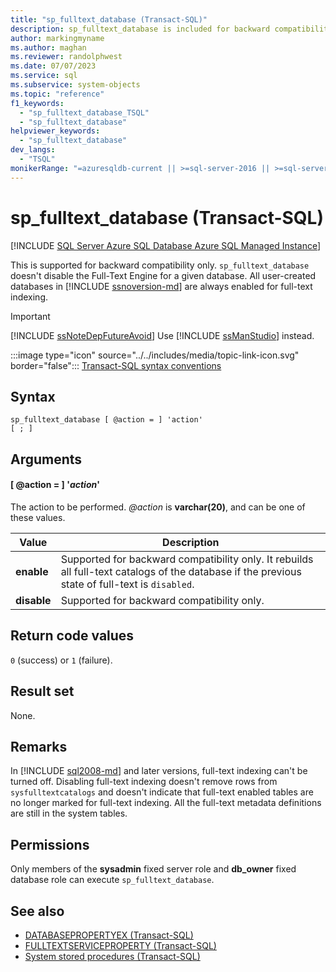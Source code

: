 ```yaml
---
title: "sp_fulltext_database (Transact-SQL)"
description: sp_fulltext_database is included for backward compatibility only.
author: markingmyname
ms.author: maghan
ms.reviewer: randolphwest
ms.date: 07/07/2023
ms.service: sql
ms.subservice: system-objects
ms.topic: "reference"
f1_keywords:
  - "sp_fulltext_database_TSQL"
  - "sp_fulltext_database"
helpviewer_keywords:
  - "sp_fulltext_database"
dev_langs:
  - "TSQL"
monikerRange: "=azuresqldb-current || >=sql-server-2016 || >=sql-server-linux-2017 || =azuresqldb-mi-current"
---
```

# sp_fulltext_database (Transact-SQL)

[!INCLUDE [SQL Server Azure SQL Database Azure SQL Managed Instance](../../includes/applies-to-version/sql-asdb-asdbmi.md)]

This is supported for backward compatibility only. `sp_fulltext_database` doesn't disable the Full-Text Engine for a given database. All user-created databases in [!INCLUDE [ssnoversion-md](../../includes/ssnoversion-md.md)] are always enabled for full-text indexing.

> [!IMPORTANT]  
> [!INCLUDE [ssNoteDepFutureAvoid](../../includes/ssnotedepfutureavoid-md.md)] Use [!INCLUDE [ssManStudio](../../includes/ssmanstudio-md.md)] instead.

:::image type="icon" source="../../includes/media/topic-link-icon.svg" border="false"::: [Transact-SQL syntax conventions](../../t-sql/language-elements/transact-sql-syntax-conventions-transact-sql.md)

## Syntax

```syntaxsql
sp_fulltext_database [ @action = ] 'action'
[ ; ]
```

## Arguments

#### [ @action = ] '*action*'

The action to be performed. *@action* is **varchar(20)**, and can be one of these values.

| Value | Description |
| --- | --- |
| **enable** | Supported for backward compatibility only. It rebuilds all full-text catalogs of the database if the previous state of full-text is `disabled`. |
| **disable** | Supported for backward compatibility only. |

## Return code values

`0` (success) or `1` (failure).

## Result set

None.

## Remarks

In [!INCLUDE [sql2008-md](../../includes/sql2008-md.md)] and later versions, full-text indexing can't be turned off. Disabling full-text indexing doesn't remove rows from `sysfulltextcatalogs` and doesn't indicate that full-text enabled tables are no longer marked for full-text indexing. All the full-text metadata definitions are still in the system tables.

## Permissions

Only members of the **sysadmin** fixed server role and **db_owner** fixed database role can execute `sp_fulltext_database`.

## See also

- [DATABASEPROPERTYEX (Transact-SQL)](../../t-sql/functions/databasepropertyex-transact-sql.md)
- [FULLTEXTSERVICEPROPERTY (Transact-SQL)](../../t-sql/functions/fulltextserviceproperty-transact-sql.md)
- [System stored procedures (Transact-SQL)](system-stored-procedures-transact-sql.md)
